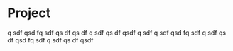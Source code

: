 # Project
q
sdf
qsd
fq
sdf
qs
df
qs
df
q
sdf
qs
df
qsdf
q
sdf
q
sdf
qsd
fq
sdf
q
sdf
qs
df
qsd
fq
sdf
q
sdf
qs
df
qsdf

